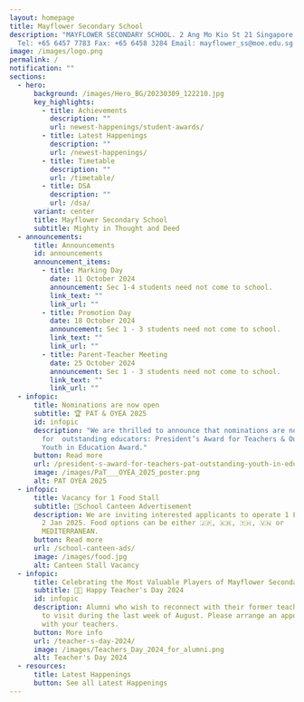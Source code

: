 ```yaml
---
layout: homepage
title: Mayflower Secondary School
description: "MAYFLOWER SECONDARY SCHOOL. 2 Ang Mo Kio St 21 Singapore 569384
  Tel: +65 6457 7783 Fax: +65 6458 3284 Email: mayflower_ss@moe.edu.sg."
image: /images/logo.png
permalink: /
notification: ""
sections:
  - hero:
      background: /images/Hero_BG/20230309_122210.jpg
      key_highlights:
        - title: Achievements
          description: ""
          url: newest-happenings/student-awards/
        - title: Latest Happenings
          description: ""
          url: /newest-happenings/
        - title: Timetable
          description: ""
          url: /timetable/
        - title: DSA
          description: ""
          url: /dsa/
      variant: center
      title: Mayflower Secondary School
      subtitle: Mighty in Thought and Deed
  - announcements:
      title: Announcements
      id: announcements
      announcement_items:
        - title: Marking Day
          date: 11 October 2024
          announcement: Sec 1-4 students need not come to school.
          link_text: ""
          link_url: ""
        - title: Promotion Day
          date: 18 October 2024
          announcement: Sec 1 - 3 students need not come to school.
          link_text: ""
          link_url: ""
        - title: Parent-Teacher Meeting
          date: 25 October 2024
          announcement: Sec 1 - 3 students need not come to school.
          link_text: ""
          link_url: ""
  - infopic:
      title: Nominations are now open
      subtitle: 🏆 PAT & OYEA 2025
      id: infopic
      description: "We are thrilled to announce that nominations are now open
        for  outstanding educators: President’s Award for Teachers & Outstanding
        Youth in Education Award."
      button: Read more
      url: /president-s-award-for-teachers-pat-outstanding-youth-in-education-award-oyea-2025/
      image: /images/PaT___OYEA_2025_poster.png
      alt: PAT OYEA 2025
  - infopic:
      title: Vacancy for 1 Food Stall
      subtitle: 🍴School Canteen Advertisement
      description: We are inviting interested applicants to operate 1 Food Stall from
        2 Jan 2025. Food options can be either 🇯🇵, 🇰🇷, 🇹🇭, 🇻🇳 or
        MEDITERRANEAN.
      button: Read more
      url: /school-canteen-ads/
      image: /images/food.jpg
      alt: Canteen Stall Vacancy
  - infopic:
      title: Celebrating the Most Valuable Players of Mayflower Secondary
      subtitle: 👩‍🏫 Happy Teacher's Day 2024
      id: infopic
      description: Alumni who wish to reconnect with their former teachers are invited
        to visit during the last week of August. Please arrange an appointment
        with your teachers.
      button: More info
      url: /teacher-s-day-2024/
      image: /images/Teachers_Day_2024_for_alumni.png
      alt: Teacher's Day 2024
  - resources:
      title: Latest Happenings
      button: See all Latest Happenings
---
```

